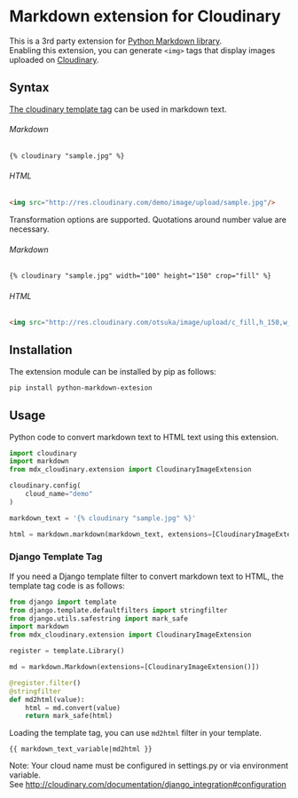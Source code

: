 # Markdown extension for Cloudinary

This is a 3rd party extension for [Python Markdown library](https://pythonhosted.org/Markdown/).<br>
Enabling this extension, you can generate `<img>` tags that display images uploaded on [Cloudinary](http://cloudinary.com/).

## Syntax

[The cloudinary template tag](http://cloudinary.com/documentation/django_image_manipulation#template_tags) can be used in markdown text.

###### Markdown

```md
{% cloudinary "sample.jpg" %}
```

###### HTML

```html
<img src="http://res.cloudinary.com/demo/image/upload/sample.jpg"/>
```

Transformation options are supported. Quotations around number value are necessary.

###### Markdown

```md
{% cloudinary "sample.jpg" width="100" height="150" crop="fill" %}
```

###### HTML

```html
<img src="http://res.cloudinary.com/otsuka/image/upload/c_fill,h_150,w_100/sample.jpg" width="100" height="150"/>
```

## Installation

The extension module can be installed by pip as follows:

```sh
pip install python-markdown-extesion
```

## Usage

Python code to convert markdown text to HTML text using this extension.

```py
import cloudinary
import markdown
from mdx_cloudinary.extension import CloudinaryImageExtension

cloudinary.config(
    cloud_name="demo"
)

markdown_text = '{% cloudinary "sample.jpg" %}'

html = markdown.markdown(markdown_text, extensions=[CloudinaryImageExtension()])
```

### Django Template Tag

If you need a Django template filter to convert markdown text to HTML, the template tag code is as follows:

```py
from django import template
from django.template.defaultfilters import stringfilter
from django.utils.safestring import mark_safe
import markdown
from mdx_cloudinary.extension import CloudinaryImageExtension

register = template.Library()

md = markdown.Markdown(extensions=[CloudinaryImageExtension()])

@register.filter()
@stringfilter
def md2html(value):
    html = md.convert(value)
    return mark_safe(html)
```

Loading the template tag, you can use `md2html` filter in your template.

```
{{ markdown_text_variable|md2html }}
```

Note: Your cloud name must be configured in settings.py or via environment variable.<br>
See http://cloudinary.com/documentation/django_integration#configuration


